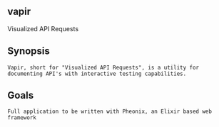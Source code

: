 ## vapir

Visualized API Requests

## Synopsis

	Vapir, short for "Visualized API Requests", is a utility for documenting API's with interactive testing capabilities.
	
## Goals

	Full application to be written with Pheonix, an Elixir based web framework